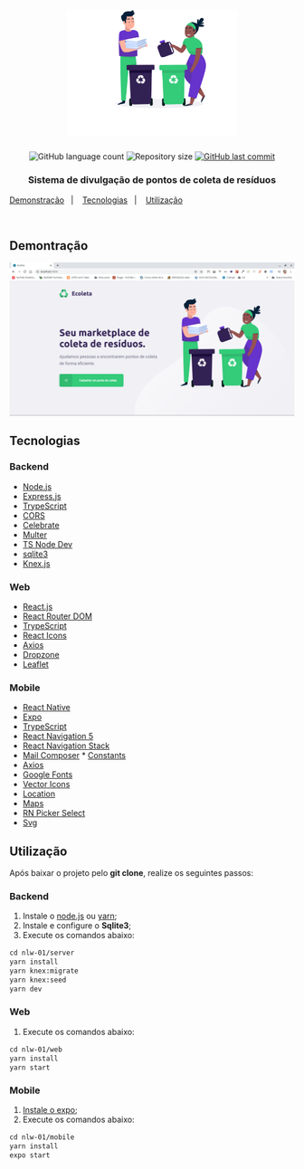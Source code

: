 <h1 align="center"> 
    <img alt="Ecoleta" title="Ecoleta" src="web/src/assets/home-background.svg" width="300px" /> 
</h1>

<p align="center"> 
    <img alt="GitHub language count" src="https://img.shields.io/github/languages/count/jlima788/nlw-01"> 
    <img alt="Repository size" src="https://img.shields.io/github/repo-size/jlima788/nlw-01"> 
    <a href="https://github.com/jlima788/nlw-01/commits/master"> 
        <img alt="GitHub last commit" src="https://img.shields.io/github/last-commit/jlima788/nlw-01"> 
    </a> 
</p> 

<h3 align="center"> Sistema de divulgação de pontos de coleta de resíduos </h3> 

<p align="center"> 

<a href="#demonstração">Demonstração</a>&nbsp;&nbsp;&nbsp;|&nbsp;&nbsp;&nbsp; <a href="#tecnologias">Tecnologias</a>&nbsp;&nbsp;&nbsp;|&nbsp;&nbsp;&nbsp; <a href="#utilização">Utilização</a>&nbsp;&nbsp;&nbsp; </p> <br> 

## Demontração

<div align="center">
<img src="./home.png">
</div>

## Tecnologias 

### Backend 

* [Node.js](https://nodejs.org/pt-br/) 
* [Express.js](https://www.npmjs.com/package/express) 
* [TrypeScript](https://www.npmjs.com/package/typescript) 
* [CORS](https://www.npmjs.com/package/cors) 
* [Celebrate](https://www.npmjs.com/package/celebrate) 
* [Multer](https://www.npmjs.com/package/multer) 
* [TS Node Dev](https://www.npmjs.com/package/ts-node-dev) 
* [sqlite3](https://www.npmjs.com/package/sqlite3) 
* [Knex.js](https://www.npmjs.com/package/knex) 

### Web 

* [React.js](https://reactjs.org/) 
* [React Router DOM](https://www.npmjs.com/package/react-router-dom) 
* [TrypeScript](https://www.npmjs.com/package/typescript) 
* [React Icons](https://www.npmjs.com/package/react-icons) 
* [Axios](https://www.npmjs.com/package/axios) 
* [Dropzone](https://www.npmjs.com/package/react-dropzone) 
* [Leaflet](https://www.npmjs.com/package/react-leaflet) 

### Mobile 

* [React Native](https://reactnative.dev/) 
* [Expo](https://expo.io/) 
* [TrypeScript](https://www.npmjs.com/package/typescript) 
* [React Navigation 5](https://reactnavigation.org/) 
* [React Navigation Stack](https://www.npmjs.com/package/react-navigation-stack) 
* [Mail Composer](https://docs.expo.io/versions/latest/sdk/mail-composer/) * [Constants](https://docs.expo.io/versions/latest/sdk/constants/) 
* [Axios](https://www.npmjs.com/package/axios) 
* [Google Fonts](https://github.com/expo/google-fonts) 
* [Vector Icons](https://www.npmjs.com/package/@expo/vector-icons) 
* [Location](https://www.npmjs.com/package/expo-location) 
* [Maps](https://www.npmjs.com/package/react-native-maps) 
* [RN Picker Select](https://www.npmjs.com/package/react-native-picker-select) 
* [Svg](https://www.npmjs.com/package/react-native-svg) 


## Utilização 

Após baixar o projeto pelo **git clone**, realize os seguintes passos: 


### Backend

1. Instale o [node.js](https://nodejs.org/en/download/) ou [yarn](https://classic.yarnpkg.com/pt-BR/docs/install/); 
2. Instale e configure o **Sqlite3**; 
3. Execute os comandos abaixo: 

```console 
cd nlw-01/server 
yarn install 
yarn knex:migrate 
yarn knex:seed 
yarn dev 
``` 

### Web
1. Execute os comandos abaixo: 

```console 
cd nlw-01/web 
yarn install 
yarn start 
``` 

### Mobile 
1. [Instale o expo](https://expo.io/learn); 
2. Execute os comandos abaixo: 

```console 
cd nlw-01/mobile 
yarn install 
expo start 
``` 